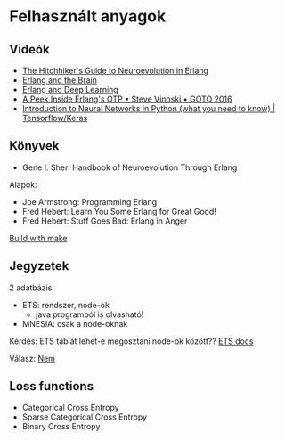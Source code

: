 # Felhasznált anyagok

## Videók

- [The Hitchhiker's Guide to Neuroevolution in Erlang](https://youtu.be/5U0JNLpJn-8)
- [Erlang and the Brain](https://youtu.be/rV5P4arc2K4)
- [Erlang and Deep Learning](https://youtu.be/iMhBEVCgPdg)
- [A Peek Inside Erlang's OTP • Steve Vinoski • GOTO 2016](https://youtu.be/PkHZPTn1brc)
- [Introduction to Neural Networks in Python (what you need to know) | Tensorflow/Keras](https://www.youtube.com/watch?v=aBIGJeHRZLQ)


## Könyvek

- Gene I. Sher: Handbook of Neuroevolution Through Erlang

Alapok:

- Joe Armstrong: Programming Erlang
- Fred Hebert: Learn You Some Erlang for Great Good!
- Fred Hebert: Stuff Goes Bad: Erlang in Anger

[Build with make](http://rustyrazorblade.com/post/2010/smarter-erlang-programming-with-emakefile-options-and-user_default/)

## Jegyzetek

2 adatbázis

- ETS: rendszer, node-ok
  - java programból is olvasható!
- MNESIA: csak a node-oknak

Kérdés: ETS táblát lehet-e megosztani node-ok között??
[ETS docs](https://www.erlang.org/doc/man/ets.html)

Válasz: [Nem](https://stackoverflow.com/questions/13047488/erlang-shared-ets-tables)

## Loss functions

 - Categorical Cross Entropy
 - Sparse Categorical Cross Entropy
 - Binary Cross Entropy
